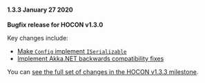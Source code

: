 #### 1.3.3 January 27 2020 ####
**Bugfix release for HOCON v1.3.0**

Key changes include:

* [Make `Config` implement `ISerializable`](https://github.com/akkadotnet/HOCON/pull/207)
* [Implement Akka.NET backwards compatibility fixes](https://github.com/akkadotnet/HOCON/pull/204)

You can [see the full set of changes in the HOCON v1.3.3 milestone](https://github.com/akkadotnet/HOCON/milestone/6).
